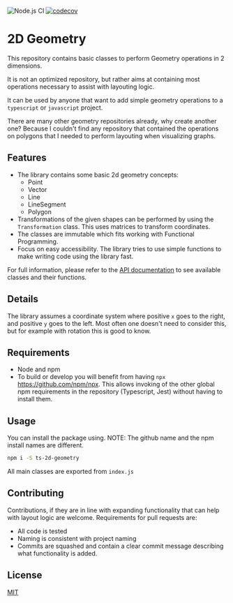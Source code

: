 ![Node.js CI](https://github.com/ruffythepirate/ts-geometry-2d/workflows/Node.js%20CI/badge.svg)
[![codecov](https://codecov.io/gh/ruffythepirate/ts-geometry-2d/branch/master/graph/badge.svg)](https://codecov.io/gh/ruffythepirate/ts-geometry-2d)


# 2D Geometry

This repository contains basic classes to perform Geometry operations in 2 dimensions.

It is not an optimized repository, but rather aims at containing most operations necessary to assist with layouting logic.

It can be used by anyone that want to add simple geometry operations to a `typescript` or `javascript` project.

There are many other geometry repositories already, why create another one? Because I couldn't find any repository that contained the operations on polygons that I needed to perform layouting when visualizing graphs.

## Features

* The library contains some basic 2d geometry concepts:
  - Point
  - Vector
  - Line
  - LineSegment
  - Polygon
* Transformations of the given shapes can be performed by using the `Transformation` class. This uses matrices to transform coordinates. 
* The classes are immutable which fits working with Functional Programming.
* Focus on easy accessibility. The library tries to use simple functions to make writing code using the library fast.


For full information, please refer to the [API documentation](https://ruffythepirate.github.io/ts-geometry-2d/globals.html) to see available classes and their functions.

## Details

The library assumes a coordinate system where positive `x` goes to the right, and positive `y` goes to the left. Most often one doesn't need to consider this, but for example with rotation this is good to know.

## Requirements

* Node and npm
* To build or develop you will benefit from having `npx` https://github.com/npm/npx. This allows invoking of the other global npm requirements in the repository (Typescript, Jest) without having to install them.

## Usage

You can install the package using. NOTE: The github name and the npm install names are different.

```bash
npm i -S ts-2d-geometry
```

All main classes are exported from `index.js`

## Contributing

Contributions, if they are in line with expanding functionality that can help with layout logic are welcome. Requirements for pull requests are:
* All code is tested
* Naming is consistent with project naming
* Commits are squashed and contain a clear commit message describing what functionality is added.

## License

[MIT](./LICENSE)

